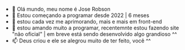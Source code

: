 - 👋 Olá mundo, meu nome é Jose Robson
- 👀 Estou começando a programar desde 2022 | 6 meses
- 🌱 estou cada vez me aprimorando, mais e mais em front-end
- 💞️ estou amando muito a programar, recentemnte estou fazendo site "não oficial" | em breve está sendo desenvolvido algo grandioso ^^
- 📫 Deus criou e ele se alegrou muito de ter feito, você ^^ 

<!---
JoseRobson2301/JoseRobson2301 is a ✨ special ✨ repository because its `README.md` (this file) appears on your GitHub profile.
You can click the Preview link to take a look at your changes.
--->
